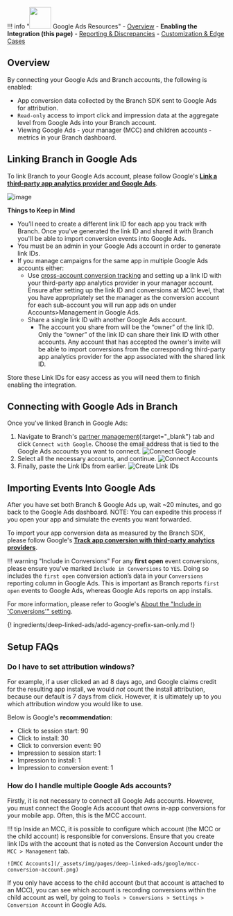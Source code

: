 !!! info "<img src="../../../_assets/img/pages/deep-linked-ads/google/google-ads-logo.png" width="50"/> Google Ads Resources"
		- [Overview](/deep-linked-ads/google-ads-overview/)
		- **Enabling the Integration (this page)**
		- [Reporting & Discrepancies](/deep-linked-ads/google-ads-reporting/)
		- [Customization & Edge Cases](/deep-linked-ads/google-ads-customization/)

## Overview

By connecting your Google Ads and Branch accounts, the following is enabled:

- App conversion data collected by the Branch SDK sent to Google Ads for attribution.
- `Read-only` access to import click and impression data at the aggregate level from Google Ads into your Branch account.
- Viewing Google Ads - your manager (MCC) and children accounts - metrics in your Branch dashboard.

## Linking Branch in Google Ads

To link Branch to your Google Ads account, please follow Google's <notranslate>**[Link a third-party app analytics provider and Google Ads](https://support.google.com/google-ads/answer/7365001?hl=en&ref_topic=7280929)**</notranslate>.

![image](/_assets/img/pages/deep-linked-ads/google/google-ads-aap.png)

**Things to Keep in Mind**

- You’ll need to create a different link ID for each app you track with Branch. Once you've generated the link ID and shared it with Branch you'll be able to import conversion events into Google Ads.
- You must be an admin in your Google Ads account in order to generate link IDs.
- If you manage campaigns for the same app in multiple Google Ads accounts either:
	- Use [cross-account conversion tracking](https://support.google.com/google-ads/answer/3030657) and setting up a link ID with your third-party app analytics provider in your manager account. Ensure after setting up the link ID and conversions at MCC level, that you have appropriately set the manager as the conversion account for each sub-account you will run app ads on under Accounts>Management in Google Ads.
	- Share a single link ID with another Google Ads account.
		- The account you share from will be the “owner” of the link ID. Only the “owner” of the link ID can share their link ID with other accounts. Any account that has accepted the owner's invite will be able to import conversions from the corresponding third-party app analytics provider for the app associated with the shared link ID.

Store these Link IDs for easy access as you will need them to finish enabling the integration.

## Connecting with Google Ads in Branch

Once you've linked Branch in Google Ads:

1. Navigate to Branch's [partner management](https://dashboard.branch.io/ads/partner-management){:target="\_blank"} tab and click `Connect with Google`. Choose the email address that is tied to the Google Ads accounts you want to connect.
![Connect Google](/_assets/img/pages/deep-linked-ads/google/connect-with-google.png)
1. Select all the necessary accounts, and continue.
![Connect Accounts](/_assets/img/pages/deep-linked-ads/google/connect-accounts.png)
1. Finally, paste the Link IDs from earlier.
![Create Link IDs](/_assets/img/pages/deep-linked-ads/google/link-ids.png)

## Importing Events Into Google Ads

After you have set both Branch & Google Ads up, wait ~20 minutes, and go back to the Google Ads dashboard. NOTE: You can expedite this process if you open your app and simulate the events you want forwarded.

To import your app conversion data as measured by the Branch SDK, please follow Google's <notranslate>**[Track app conversion with third-party analytics providers](https://support.google.com/google-ads/answer/7382633)**</notranslate>.

!!! warning "Include in Conversions"
	For any **first open** event conversions, please ensure you've marked `Include in Conversions` to `YES`. Doing so includes the `first open` conversion action’s data in your `Conversions` reporting column in Google Ads. This is important as Branch reports `first open` events to Google Ads, whereas Google Ads reports on app installs.

For more information, please refer to Google's [About the "Include in 'Conversions'" setting](https://support.google.com/google-ads/answer/4677036?hl=en&co=ADWORDS.IsAWNCustomer%3Dtrue&oco=0).

{! ingredients/deep-linked-ads/add-agency-prefix-san-only.md !}

## Setup FAQs

### Do I have to set attribution windows?

For example, if a user clicked an ad 8 days ago, and Google claims credit for the resulting app install, we would *not* count the install attribution, because our default is 7 days from click. However, it is ultimately up to you which attribution window you would like to use.

Below is Google's **recommendation**:

- Click to session start: 90
- Click to install: 30
- Click to conversion event: 90
- Impression to session start: 1
- Impression to install: 1
- Impression to conversion event: 1

### How do I handle multiple Google Ads accounts?

Firstly, it is not necessary to connect all Google Ads accounts. However, you must connect the Google Ads account that owns in-app conversions for your mobile app. Often, this is the MCC account.

!!! tip
	Inside an MCC, it is possible to configure which account (the MCC or the child account) is responsible for conversions. Ensure that you create link IDs with the account that is noted as the Conversion Account under the `MCC > Management` tab.

	![MCC Accounts](/_assets/img/pages/deep-linked-ads/google/mcc-conversion-account.png)

If you only have access to the child account (but that account is attached to an MCC), you can see which account is recording conversions within the child account as well, by going to `Tools > Conversions > Settings > Conversion Account` in Google Ads.
